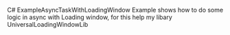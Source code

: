 C# ExampleAsyncTaskWithLoadingWindow
Example shows how to do some logic in async with Loading window, for this help my libary UniversalLoadingWindowLib
